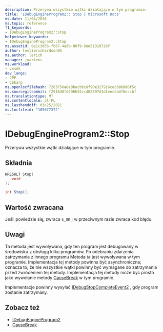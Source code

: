 ```yaml
---
description: Przerywa wszystkie wątki działające w tym programie.
title: 'IDebugEngineProgram2:: Stop | Microsoft Docs'
ms.date: 11/04/2016
ms.topic: reference
f1_keywords:
- IDebugEngineProgram2::Stop
helpviewer_keywords:
- IDebugEngineProgram2::Stop
ms.assetid: 6e1c3d56-fb67-4a5b-80f9-8ee5131972bf
author: leslierichardson95
ms.author: lerich
manager: jmartens
ms.workload:
- vssdk
dev_langs:
- CPP
- CSharp
ms.openlocfilehash: 7263756a0a8bacbbc6f90e327916cec8868d8f5c
ms.sourcegitcommit: f2916d8fd296b92cc402597d1d1eecda4f6cccbf
ms.translationtype: MT
ms.contentlocale: pl-PL
ms.lasthandoff: 03/25/2021
ms.locfileid: "105077372"
---
```

# <a name="idebugengineprogram2stop"></a>IDebugEngineProgram2::Stop
Przerywa wszystkie wątki działające w tym programie.

## <a name="syntax"></a>Składnia

```cpp
HRESULT Stop( 
   void 
);
```

```csharp
int Stop();
```

## <a name="return-value"></a>Wartość zwracana
 Jeśli powiedzie się, zwraca `S_OK` ; w przeciwnym razie zwraca kod błędu.

## <a name="remarks"></a>Uwagi
 Ta metoda jest wywoływana, gdy ten program jest debugowany w środowisku z obsługą kilku programów. Po odebraniu zdarzenia zatrzymania z innego programu Metoda ta jest wywoływana w tym programie. Implementacja tej metody powinna być asynchroniczna; oznacza to, że nie wszystkie wątki powinny być wymagane do zatrzymania przed zwróceniem tej metody. Implementacja tej metody może być prosta jako wywołanie metody [CauseBreak](../../../extensibility/debugger/reference/idebugprogram2-causebreak.md) w tym programie.

 Implementacje powinny wysyłać [IDebugStopCompleteEvent2](../../../extensibility/debugger/reference/idebugstopcompleteevent2.md) , gdy program zostanie zatrzymany.

## <a name="see-also"></a>Zobacz też
- [IDebugEngineProgram2](../../../extensibility/debugger/reference/idebugengineprogram2.md)
- [CauseBreak](../../../extensibility/debugger/reference/idebugprogram2-causebreak.md)
